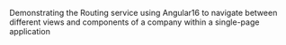 Demonstrating the Routing service using Angular16 to navigate between different views and components of a company within a single-page application
